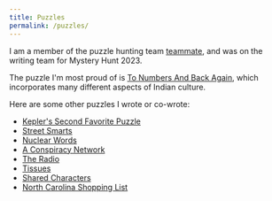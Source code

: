```yaml
---
title: Puzzles
permalink: /puzzles/
---
```


I am a member of the puzzle hunting team [teammate](https://www.puzzles.wiki/wiki/Teammate),
and was on the writing team for Mystery Hunt 2023.


The puzzle I'm most proud of is 
[To Numbers And Back Again](https://puzzles.mit.edu/2023/puzzlefactory.place/puzzles/to-numbers-and-back-again/),
which incorporates many different aspects of Indian culture.



Here are some other puzzles I wrote or co-wrote:

- [Kepler's Second Favorite Puzzle](https://puzzles.mit.edu/2023/abcde.puzzlefactory.place/puzzles/keplers-second-favorite-puzzle)
- [Street Smarts](https://puzzles.mit.edu/2023/interestingthings.museum/puzzles/street-smarts/)
- [Nuclear Words](https://puzzles.mit.edu/2023/interestingthings.museum/puzzles/nuclear-words/)
- [A Conspiracy Network](http://ww.devjoe.appspot.com/huntindex/puzzle/mit2023r05m)
- [The Radio](https://puzzles.mit.edu/2023/puzzlefactory.place/office/the-radio/)
- [Tissues](https://puzzles.mit.edu/2023/puzzlefactory.place/factory-floor/tissues/)
- [Shared Characters](https://puzzles.mit.edu/2023/puzzlefactory.place/puzzles/shared-characters/)
- [North Carolina Shopping List](https://puzzles.mit.edu/2023/puzzlefactory.place/puzzles/north-carolina-shopping-list/)

